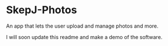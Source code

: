 # SkepJ-Photos
An app that lets the user upload and manage photos and more. 

I will soon update this readme and make a demo of the software.
